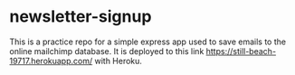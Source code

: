 # newsletter-signup
This is a practice repo for a simple express app used to save emails to the online mailchimp database. It is deployed to this link https://still-beach-19717.herokuapp.com/ with Heroku.  
